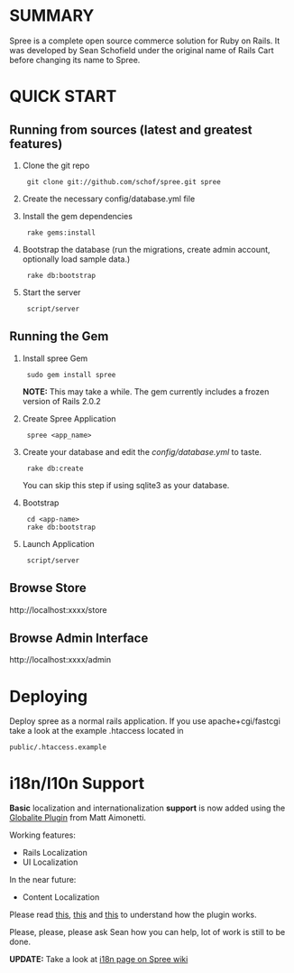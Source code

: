 SUMMARY
=======

Spree is a complete open source commerce solution for Ruby on Rails.
It was developed by Sean Schofield under the original name of Rails
Cart before changing its name to Spree.

QUICK START
===========

Running from sources (latest and greatest features)
---------------------------------------------------

1. Clone the git repo

        git clone git://github.com/schof/spree.git spree

2. Create the necessary config/database.yml file
        
3. Install the gem dependencies

        rake gems:install
        
4. Bootstrap the database (run the migrations, create admin account, optionally load sample data.)

        rake db:bootstrap

5. Start the server

        script/server

Running the Gem
---------------

1. Install spree Gem

        sudo gem install spree

    **NOTE:** This may take a while. The gem currently includes a frozen version of Rails 2.0.2

2. Create Spree Application

        spree <app_name>

3. Create your database and edit the _config/database.yml_ to taste.

        rake db:create

    You can skip this step if using sqlite3 as your database.

4. Bootstrap

        cd <app-name>
        rake db:bootstrap

5. Launch Application

        script/server

Browse Store
------------

http://localhost:xxxx/store

Browse Admin Interface
----------------------

http://localhost:xxxx/admin

Deploying
=========

Deploy spree as a normal rails application. If you use apache+cgi/fastcgi take a look at the example .htaccess located in 

    public/.htaccess.example

i18n/l10n Support
=================

**Basic** localization and internationalization **support** is now
added using the [Globalite Plugin][1] from Matt Aimonetti. 

Working features:

- Rails Localization
- UI Localization

In the near future:

- Content Localization

Please read [this][2], [this][3] and [this][4] to understand how the
plugin works.

Please, please, please ask Sean how you can help, lot of work is still
to be done.

[1]: http://www.railsontherun.com/globalite
[2]: http://code.google.com/p/globalite/wiki/RailsLocalization
[3]: http://code.google.com/p/globalite/wiki/UI_Localization
[4]: http://code.google.com/p/globalite/wiki/PluralizationSupport

**UPDATE:** Take a look at [i18n page on Spree wiki](http://support.spreehq.org/wiki/1/I18n)